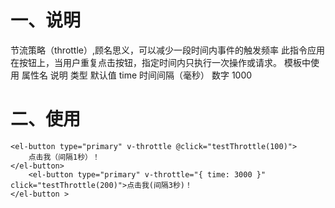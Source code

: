 # 一、说明
节流策略（throttle）,顾名思义，可以减少一段时间内事件的触发频率
此指令应用在按钮上，当用户重复点击按钮，指定时间内只执行一次操作或请求。
模板中使用
属性名	说明	类型	默认值
time	时间间隔（毫秒）	数字	1000
# 二、使用

```
<el-button type="primary" v-throttle @click="testThrottle(100)">
    点击我（间隔1秒）！
</el-button>
    <el-button type="primary" v-throttle="{ time: 3000 }" click="testThrottle(200)">点击我(间隔3秒)！
</el-button >
```